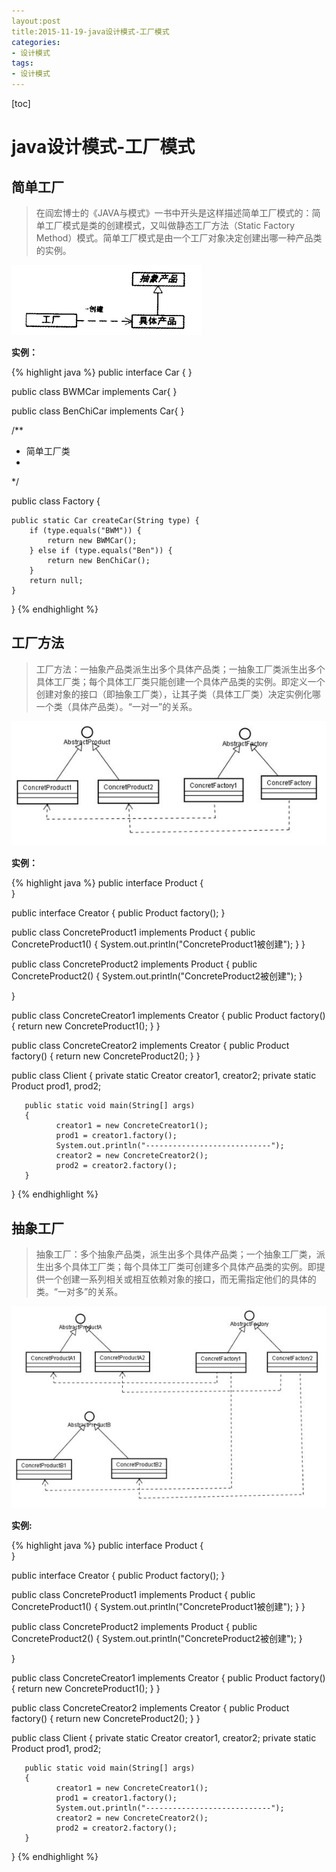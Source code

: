 ```yaml
---
layout:post
title:2015-11-19-java设计模式-工厂模式
categories:
- 设计模式
tags:
- 设计模式
---
```

[toc]

# java设计模式-工厂模式
## 简单工厂

>在阎宏博士的《JAVA与模式》一书中开头是这样描述简单工厂模式的：简单工厂模式是类的创建模式，又叫做静态工厂方法（Static Factory Method）模式。简单工厂模式是由一个工厂对象决定创建出哪一种产品类的实例。

![enter description here][1]

**实例：**

{% highlight java %}
public interface Car {
}

public class BWMCar implements  Car{
}

public class BenChiCar implements  Car{
}

/**
 * 简单工厂类
 *
 */

public class Factory {

    public static Car createCar(String type) {
        if (type.equals("BWM")) {
            return new BWMCar();
        } else if (type.equals("Ben")) {
            return new BenChiCar();
        }
        return null;
    }
}
{% endhighlight %}

## 工厂方法
> 工厂方法：一抽象产品类派生出多个具体产品类；一抽象工厂类派生出多个具体工厂类；每个具体工厂类只能创建一个具体产品类的实例。即定义一个创建对象的接口（即抽象工厂类），让其子类（具体工厂类）决定实例化哪一个类（具体产品类）。“一对一”的关系。

![enter description here][2]

**实例：**

{% highlight java %}
public interface Product
{       
}

public interface Creator
{
       public Product factory();
}

public class ConcreteProduct1 implements Product
{
       public ConcreteProduct1()
       {
              System.out.println("ConcreteProduct1被创建");
       }
}

public class ConcreteProduct2 implements Product
{
       public ConcreteProduct2()
       {
              System.out.println("ConcreteProduct2被创建");
       }
 
}

public class ConcreteCreator1 implements Creator
{
       public Product factory()
       {
              return new ConcreteProduct1();
       }
}

public class ConcreteCreator2 implements Creator
{
       public Product factory()
       {
              return new ConcreteProduct2();
       }
}
 
public class Client
{
       private static Creator creator1, creator2;
       private static Product prod1, prod2;

       public static void main(String[] args)
       {
              creator1 = new ConcreteCreator1();
              prod1 = creator1.factory();
              System.out.println("----------------------------");
              creator2 = new ConcreteCreator2();
              prod2 = creator2.factory();
       }
}
{% endhighlight %}

## 抽象工厂

> 抽象工厂：多个抽象产品类，派生出多个具体产品类；一个抽象工厂类，派生出多个具体工厂类；每个具体工厂类可创建多个具体产品类的实例。即提供一个创建一系列相关或相互依赖对象的接口，而无需指定他们的具体的类。“一对多”的关系。

![enter description here][3]

**实例:**

{% highlight java %}
public interface Product
{       
}

public interface Creator
{
       public Product factory();
}

public class ConcreteProduct1 implements Product
{
       public ConcreteProduct1()
       {
              System.out.println("ConcreteProduct1被创建");
       }
}

public class ConcreteProduct2 implements Product
{
       public ConcreteProduct2()
       {
              System.out.println("ConcreteProduct2被创建");
       }
 
}

public class ConcreteCreator1 implements Creator
{
       public Product factory()
       {
              return new ConcreteProduct1();
       }
}

public class ConcreteCreator2 implements Creator
{
       public Product factory()
       {
              return new ConcreteProduct2();
       }
}
 
public class Client
{
       private static Creator creator1, creator2;
       private static Product prod1, prod2;

       public static void main(String[] args)
       {
              creator1 = new ConcreteCreator1();
              prod1 = creator1.factory();
              System.out.println("----------------------------");
              creator2 = new ConcreteCreator2();
              prod2 = creator2.factory();
       }
}
{% endhighlight %}


  [1]: ./images/1447761590917.jpg "1447761590917.jpg"
  [2]: ./images/1447761365534.jpg "1447761365534.jpg"
  [3]: ./images/1447761447796.jpg "1447761447796.jpg"
